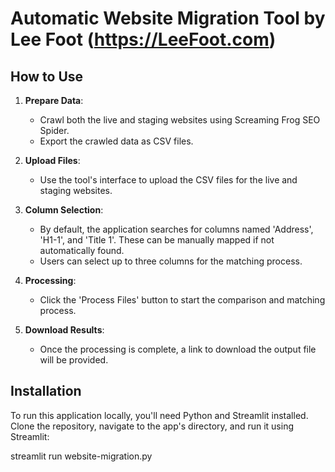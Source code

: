 # Automatic Website Migration Tool by Lee Foot (https://LeeFoot.com)

## How to Use

1. **Prepare Data**:
   - Crawl both the live and staging websites using Screaming Frog SEO Spider.
   - Export the crawled data as CSV files.

2. **Upload Files**:
   - Use the tool's interface to upload the CSV files for the live and staging websites.

3. **Column Selection**:
   - By default, the application searches for columns named 'Address', 'H1-1', and 'Title 1'. These can be manually mapped if not automatically found.
   - Users can select up to three columns for the matching process.

4. **Processing**:
   - Click the 'Process Files' button to start the comparison and matching process.

5. **Download Results**:
   - Once the processing is complete, a link to download the output file will be provided.

## Installation

To run this application locally, you'll need Python and Streamlit installed. Clone the repository, navigate to the app's directory, and run it using Streamlit:

streamlit run website-migration.py
